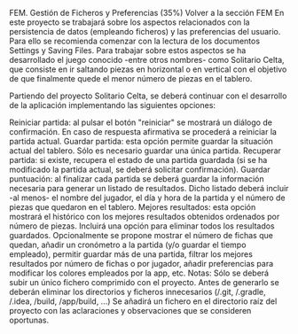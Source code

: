 FEM. Gestión de Ficheros y Preferencias (35%)
Volver a la sección FEM
En este proyecto se trabajará sobre los aspectos relacionados con la persistencia de datos (empleando ficheros) y las preferencias del usuario. Para ello se recomienda comenzar con la lectura de los documentos Settings y Saving Files. Para trabajar sobre estos aspectos se ha desarrollado el juego conocido -entre otros nombres- como Solitario Celta, que consiste en ir saltando piezas en horizontal o en vertical con el objetivo de que finalmente quede el menor número de piezas en el tablero.



Partiendo del proyecto Solitario Celta, se deberá continuar con el desarrollo de la aplicación implementando las siguientes opciones:

Reiniciar partida: al pulsar el botón "reiniciar" se mostrará un diálogo de confirmación. En caso de respuesta afirmativa se procederá a reiniciar la partida actual.
Guardar partida: esta opción permite guardar la situación actual del tablero. Sólo es necesario guardar una única partida.
Recuperar partida: si existe, recupera el estado de una partida guardada (si se ha modificado la partida actual, se deberá solicitar confirmación).
Guardar puntuación: al finalizar cada partida se deberá guardar la información necesaria para generar un listado de resultados. Dicho listado deberá incluir -al menos- el nombre del jugador, el día y hora de la partida y el número de piezas que quedaron en el tablero.
Mejores resultados: esta opción mostrará el histórico con los mejores resultados obtenidos ordenados por número de piezas. Incluirá una opción para eliminar todos los resultados guardados.
Opcionalmente se propone mostrar el número de fichas que quedan, añadir un cronómetro a la partida (y/o guardar el tiempo empleado), permitir guardar más de una partida, filtrar los mejores resultados por número de fichas o por jugador, añadir preferencias para modificar los colores empleados por la app, etc.
Notas:
Sólo se deberá subir un único fichero comprimido con el proyecto. Antes de generarlo se deberán eliminar los directorios y ficheros innecesarios (/.git, /.gradle, /.idea, /build, /app/build, ...)
Se añadirá un fichero en el directorio raíz del proyecto con las aclaraciones y observaciones que se consideren oportunas.
